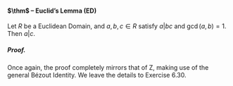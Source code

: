 #### $\thm$ – Euclid’s Lemma (ED)
Let $R$ be a Euclidean Domain, and $a, b, c \in R$ satisfy $a | bc$ and $\gcd(a, b) = 1$. Then $a | c$.

##### *Proof.*
Once again, the proof completely mirrors that of Z, making use of the general 
Bézout Identity. We leave the details to Exercise 6.30.
